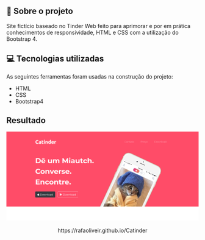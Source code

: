 
## 🐾 Sobre o projeto
Site fictício baseado no Tinder Web feito para aprimorar e por em prática conhecimentos de responsividade, HTML e CSS com a utilização do Bootstrap 4.
 
## 💻 Tecnologias utilizadas
As seguintes ferramentas foram usadas na construção do projeto:

- HTML
- CSS
- Bootstrap4

## Resultado

<p align="center">
<img width="600px" src="/images/tela1.png"></p>

<p align="center">  https://rafaoliveir.github.io/Catinder 
